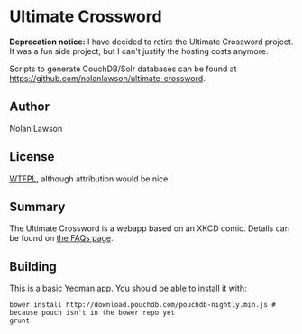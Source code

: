 Ultimate Crossword
======================

**Deprecation notice:** I have decided to retire the Ultimate Crossword project. It was a fun side project, but I can't justify the hosting costs anymore.

Scripts to generate CouchDB/Solr databases can be found at https://github.com/nolanlawson/ultimate-crossword.

Author
--------
Nolan Lawson

License
--------
[WTFPL][1], although attribution would be nice.

Summary
--------

The Ultimate Crossword is a webapp based on an XKCD comic.  Details can be found on [the FAQs page][2].

Building
---------

This is a basic Yeoman app.  You should be able to install it with:

```
bower install http://download.pouchdb.com/pouchdb-nightly.min.js # because pouch isn't in the bower repo yet
grunt
```


[1]: http://sam.zoy.org/wtfpl/
[2]: http://ultimatecrossword.net/#/faq
